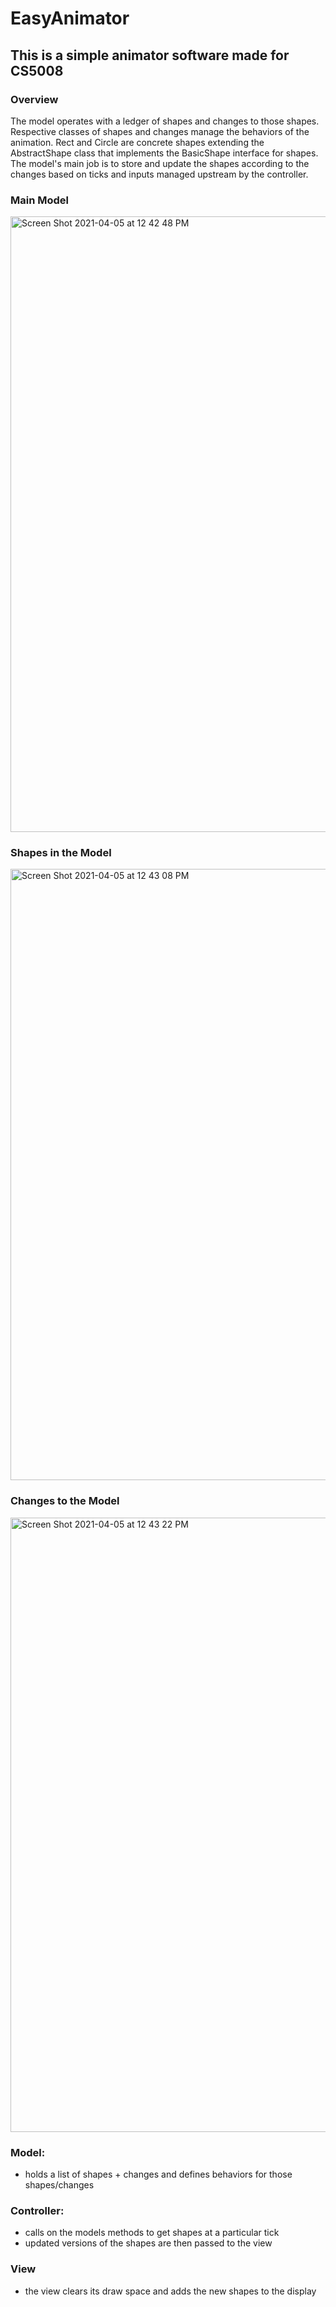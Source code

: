 # EasyAnimator
## This is a simple animator software made for CS5008



### Overview

The model operates with a ledger of shapes and changes to those shapes. Respective classes of shapes and changes manage the behaviors of the animation. Rect and Circle are concrete shapes extending the AbstractShape class that implements the BasicShape interface for shapes. The model's main job is to store and update the shapes according to the changes based on ticks and inputs managed upstream by the controller. 

### Main Model

<img width="985" alt="Screen Shot 2021-04-05 at 12 42 48 PM" src="https://user-images.githubusercontent.com/35311744/113599474-a8c21e00-960c-11eb-9702-514193b8fc1f.png">

### Shapes in the Model

<img width="978" alt="Screen Shot 2021-04-05 at 12 43 08 PM" src="https://user-images.githubusercontent.com/35311744/113599493-aeb7ff00-960c-11eb-8eeb-2a2b3548da25.png">

### Changes to the Model

<img width="983" alt="Screen Shot 2021-04-05 at 12 43 22 PM" src="https://user-images.githubusercontent.com/35311744/113599523-bb3c5780-960c-11eb-8b6f-3a8c4d7f4c6c.png">


### Model:
- holds a list of shapes + changes and defines behaviors for those shapes/changes


### Controller:
- calls on the models methods to get shapes at a particular tick
- updated versions of the shapes are then passed to the view


### View
- the view clears its draw space and adds the new shapes to the display



